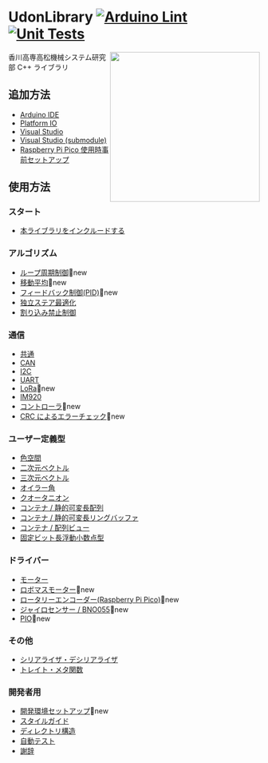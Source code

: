 # UdonLibrary [![Arduino Lint](https://github.com/udonrobo/UdonLibrary/actions/workflows/ArduinoLint.yml/badge.svg)](https://github.com/udonrobo/UdonLibrary/actions/workflows/ArduinoLint.yml) [![Unit Tests](https://github.com/udonrobo/UdonLibrary/actions/workflows/UnitTest.yml/badge.svg)](https://github.com/udonrobo/UdonLibrary/actions/workflows/UnitTest.yml)

<img src="https://github.com/udonrobo/UdonLibrary/assets/91818705/53d063f8-ee25-41c9-b68b-75dcfd8ee5ad" height="300px" align="right"/>

香川高専高松機械システム研究部 C++ ライブラリ

## 追加方法

- [Arduino IDE](./docs/Install/ArduinoIDE.md)
- [Platform IO](./docs/Install/PlatformIO.md)
- [Visual Studio](./docs/Install/VisualStudio.md)
- [Visual Studio (submodule)](./docs/Install/VisualStudioSubmodule.md)
- [Raspberry Pi Pico 使用時事前セットアップ](./docs/Install/RaspberryPiPico.md)

## 使用方法

### スタート

- [本ライブラリをインクルードする](./docs/Start/Include.md)

### アルゴリズム

- [ループ周期制御](./docs/Algorithm/LoopCycleController.md)🌟new
- [移動平均](./docs/Algorithm/MovingAverage.md)🌟new
- [フィードバック制御(PID)](./docs/Algorithm/FeedbackController.md)🌟new
- [独立ステア最適化](./docs/Algorithm/SteerOptimizer.md)
- [割り込み禁止制御](./docs/Algorithm/Interrupt.md)

### 通信

- [共通](./docs/Communication/Common.md)
- [CAN](./docs/Communication/CAN.md)
- [I2C](./docs/Communication/I2C.md)
- [UART](./docs/Communication/UART.md)
- [LoRa](./docs/Communication/LoRa.md)🌟new
- [IM920](./docs/Communication/IM920.md)
- [コントローラ](./docs/Communication/Pad.md)🌟new
- [CRC によるエラーチェック](./docs/Communication/CRC.md)🌟new

### ユーザー定義型

- [色空間](./docs/Types/Color.md)
- [二次元ベクトル](./docs/Types/Vector2D.md)
- [三次元ベクトル](./docs/Types/Vector3D.md)
- [オイラー角](./docs/Types/Eular.md)
- [クオータニオン](./docs/Types/Quaternion.md)
- [コンテナ / 静的可変長配列](./docs/Types/StaticVector.md)
- [コンテナ / 静的可変長リングバッファ](./docs/Types/RingBuffer.md)
- [コンテナ / 配列ビュー](./docs/Types/ArrayView.md)
- [固定ビット長浮動小数点型](./docs/Types/Float.md)

### ドライバー

- [モーター](./docs/Driver/Motor.md)
- [ロボマスモーター](./docs/Driver/RoboMasterMotor.md)🌟new
- [ロータリーエンコーダー(Raspberry Pi Pico)](./docs/Driver/EncoderPico.md)🌟new
- [ジャイロセンサー / BNO055](./docs/Driver/BNO055.md)🌟new
- [PIO](./docs/Other/PIO.md)🌟new

### その他

- [シリアライザ・デシリアライザ](./docs/Other/Serialization.md)
- [トレイト・メタ関数](./docs/Other/Traits.md)

### 開発者用

- [開発環境セットアップ](./docs/Developer/DevelopSetup.md)🌟new
- [スタイルガイド](./docs/Developer/StyleGuide.md)
- [ディレクトリ構造](./docs/Developer/DirectoryStructure.md)
- [自動テスト](./docs/Developer/CI.md)
- [謝辞](./docs/Developer/Acknowledgments.md)
